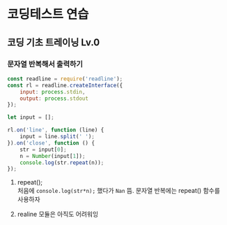 # 코딩테스트 연습
## 코딩 기초 트레이닝 Lv.0

### 문자열 반복해서 출력하기

```javascript
const readline = require('readline');
const rl = readline.createInterface({
    input: process.stdin,
    output: process.stdout
});

let input = [];

rl.on('line', function (line) {
    input = line.split(' ');
}).on('close', function () {
    str = input[0];
    n = Number(input[1]);
    console.log(str.repeat(n));
});
```

1. repeat();<br/>
처음에 `console.log(str*n);` 했다가 `Nan` 뜸. 문자열 반복에는 repeat() 함수를 사용하자

2. realine 모듈은 아직도 어려워잉